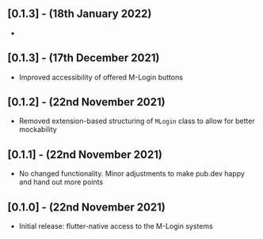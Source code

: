 ## [0.1.3] - (18th January 2022)

* 

## [0.1.3] - (17th December 2021)

* Improved accessibility of offered M-Login buttons

## [0.1.2] - (22nd November 2021)

* Removed extension-based structuring of `MLogin` class to allow for better mockability

## [0.1.1] - (22nd November 2021)

* No changed functionality. Minor adjustments to make pub.dev happy and hand out more points

## [0.1.0] - (22nd November 2021)

* Initial release: flutter-native access to the M-Login systems

